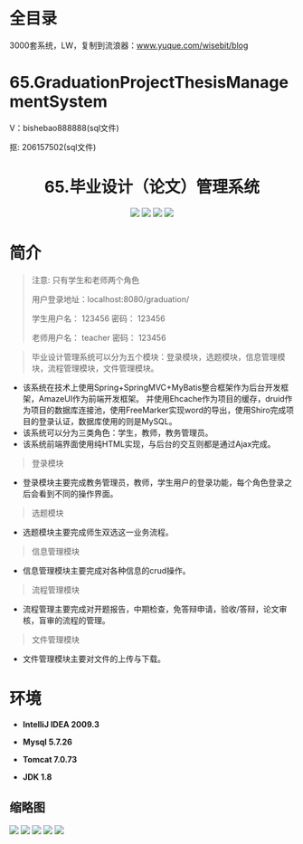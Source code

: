 # 全目录

3000套系统，LW，复制到流浪器：www.yuque.com/wisebit/blog

# 65.GraduationProjectThesisManagementSystem

<p>V：bishebao888888(sql文件)</p>
<p>抠: 206157502(sql文件)</p>

<p><h1 align="center">65.毕业设计（论文）管理系统</h1></p>


<p align="center">
	<img src="https://img.shields.io/badge/jdk-1.8-orange.svg"/>
    <img src="https://img.shields.io/badge/spring-5.x-lightgrey.svg"/>
    <img src="https://img.shields.io/badge/springmvc-3.x-blue.svg"/>
    <img src="https://img.shields.io/badge/mybatis-3.x-yellow.svg"/>
</p>

# 简介
>
> 注意: 只有学生和老师两个角色
>
> 用户登录地址：localhost:8080/graduation/
>
> 学生用户名： 123456   密码： 123456
>
> 老师用户名： teacher   密码： 123456
>
> 


>毕业设计管理系统可以分为五个模块：登录模块，选题模块，信息管理模块，流程管理模块，文件管理模块。
- 该系统在技术上使用Spring+SpringMVC+MyBatis整合框架作为后台开发框架，AmazeUI作为前端开发框架。
  并使用Ehcache作为项目的缓存，druid作为项目的数据库连接池，使用FreeMarker实现word的导出，使用Shiro完成项目的登录认证，数据库使用的则是MySQL。
- 该系统可以分为三类角色：学生，教师，教务管理员。
- 该系统前端界面使用纯HTML实现，与后台的交互则都是通过Ajax完成。
> 登录模块
- 登录模块主要完成教务管理员，教师，学生用户的登录功能，每个角色登录之后会看到不同的操作界面。
> 选题模块
- 选题模块主要完成师生双选这一业务流程。
> 信息管理模块
- 信息管理模块主要完成对各种信息的crud操作。
> 流程管理模块
- 流程管理主要完成对开题报告，中期检查，免答辩申请，验收/答辩，论文审核，盲审的流程的管理。
> 文件管理模块
- 文件管理模块主要对文件的上传与下载。

# 环境

- <b>IntelliJ IDEA 2009.3</b>

- <b>Mysql 5.7.26</b>

- <b>Tomcat 7.0.73</b>

- <b>JDK 1.8</b>




## 缩略图

![](https://bitwise.oss-cn-heyuan.aliyuncs.com/2024/9/10/a836a03d-ecef-47aa-97dc-d8ee3b345cfa.png)
![](https://bitwise.oss-cn-heyuan.aliyuncs.com/2024/9/10/34686763-2621-4b84-af4d-f57454f352fd.png)
![](https://bitwise.oss-cn-heyuan.aliyuncs.com/2024/9/10/d74f35f2-1b3d-4848-ae81-632aa20e9546.png)
![](https://bitwise.oss-cn-heyuan.aliyuncs.com/2024/9/10/49f1ecfc-712e-40d4-9066-aa8c02229a18.png)
![](https://bitwise.oss-cn-heyuan.aliyuncs.com/2024/9/10/8e0a298c-a2ce-4b66-a9ed-8ad609cdb55a.png)

